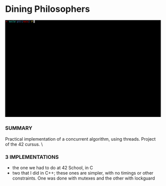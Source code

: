 # Dining Philosophers
![screenshot](sample.gif)

### SUMMARY
Practical implementation of a concurrent algorithm, using threads. Project of the 42 cursus. \

### 3 IMPLEMENTATIONS
- the one we had to do at 42 School, in C
- two that I did in C++; these ones are simpler, with no timings or other constraints. One was done with mutexes and the other with lockguard
